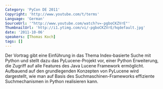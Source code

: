 ```yaml
---
Category: 'PyCon DE 2011'
Copyright: 'http://www.youtube.com/t/terms'
Language: 'German'
SourceUrl: '"http://www.youtube.com/watch?v=-pgboCKZVrE"'
ThumbnailUrl: 'http://i1.ytimg.com/vi/-pgboCKZVrE/hqdefault.jpg'
date: '2011-10-06'
speakers: [Thomas Koch]
tags: []
---
```

Der Vortrag gibt eine Einführung in das Thema Index-basierte Suche mit Python und stellt dazu das PyLucene-Projekt vor, einer Python Erweiterung, die Zugriff auf alle Features des Java Lucene Framework ermöglicht. Aufbauend auf den grundlegenden Konzepten von PyLucene wird dargestellt, wie man auf Basis des Suchmaschinen-Frameworks effiziente Suchmechanismen in Python realisieren kann.